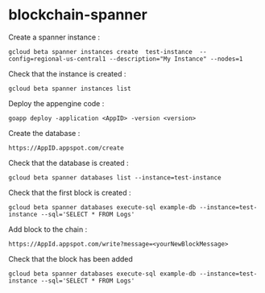 # blockchain-spanner

Create a spanner instance :

```
gcloud beta spanner instances create  test-instance  --config=regional-us-central1 --description="My Instance" --nodes=1
```

Check that the instance is created :

```
gcloud beta spanner instances list
```

Deploy the appengine code :

```
goapp deploy -application <AppID> -version <version>
```

Create the database :

```
https://AppID.appspot.com/create
```

Check that the database is created :

```
gcloud beta spanner databases list --instance=test-instance
```

Check that the first block is created :

```
gcloud beta spanner databases execute-sql example-db --instance=test-instance --sql='SELECT * FROM Logs'
```

Add block to the chain :

```
https://AppId.appspot.com/write?message=<yourNewBlockMessage>
```

Check that the block has been added

```
gcloud beta spanner databases execute-sql example-db --instance=test-instance --sql='SELECT * FROM Logs'
```

